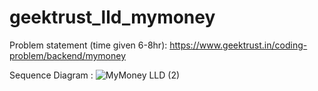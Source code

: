 # geektrust_lld_mymoney
Problem statement (time given 6-8hr): https://www.geektrust.in/coding-problem/backend/mymoney

Sequence Diagram :
![MyMoney LLD (2)](https://user-images.githubusercontent.com/56931032/118348262-abe2ef00-b566-11eb-8ba8-0923d151adec.png)
